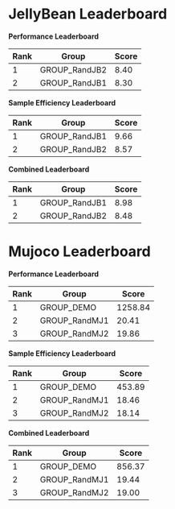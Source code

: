 # JellyBean Leaderboard

**Performance Leaderboard**

|Rank      |Group     |Score     |
|----------|----------|----------|
|1      |GROUP_RandJB2     |8.40     |
|2      |GROUP_RandJB1     |8.30     |


**Sample Efficiency Leaderboard**

|Rank      |Group     |Score     |
|----------|----------|----------|
|1      |GROUP_RandJB1     |9.66     |
|2      |GROUP_RandJB2     |8.57     |


**Combined Leaderboard**

|Rank      |Group     |Score     |
|----------|----------|----------|
|1      |GROUP_RandJB1     |8.98     |
|2      |GROUP_RandJB2     |8.48     |


# Mujoco Leaderboard

**Performance Leaderboard**

|Rank      |Group     |Score     |
|----------|----------|----------|
|1      |GROUP_DEMO     |1258.84     |
|2      |GROUP_RandMJ1     |20.41     |
|3      |GROUP_RandMJ2     |19.86     |


**Sample Efficiency Leaderboard**

|Rank      |Group     |Score     |
|----------|----------|----------|
|1      |GROUP_DEMO     |453.89     |
|2      |GROUP_RandMJ1     |18.46     |
|3      |GROUP_RandMJ2     |18.14     |


**Combined Leaderboard**

|Rank      |Group     |Score     |
|----------|----------|----------|
|1      |GROUP_DEMO     |856.37     |
|2      |GROUP_RandMJ1     |19.44     |
|3      |GROUP_RandMJ2     |19.00     |


